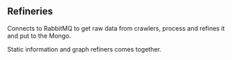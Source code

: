 ## Refineries ##

Connects to RabbitMQ to get raw data from crawlers, process and refines it and put to the Mongo.

Static information and graph refiners comes together.
